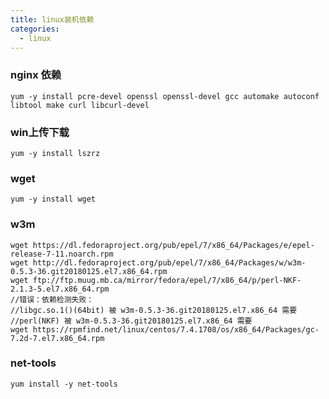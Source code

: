 ```yaml
---
title: linux装机依赖
categories:
  - linux
---
```


### nginx 依赖
```
yum -y install pcre-devel openssl openssl-devel gcc automake autoconf libtool make curl libcurl-devel
```

### win上传下载

```
yum -y install lszrz
```

### wget

    yum -y install wget

### w3m

	wget https://dl.fedoraproject.org/pub/epel/7/x86_64/Packages/e/epel-release-7-11.noarch.rpm
	wget http://dl.fedoraproject.org/pub/epel/7/x86_64/Packages/w/w3m-0.5.3-36.git20180125.el7.x86_64.rpm
  	wget ftp://ftp.muug.mb.ca/mirror/fedora/epel/7/x86_64/p/perl-NKF-2.1.3-5.el7.x86_64.rpm
  	//错误：依赖检测失败：
	//libgc.so.1()(64bit) 被 w3m-0.5.3-36.git20180125.el7.x86_64 需要
	//perl(NKF) 被 w3m-0.5.3-36.git20180125.el7.x86_64 需要
	wget https://rpmfind.net/linux/centos/7.4.1708/os/x86_64/Packages/gc-7.2d-7.el7.x86_64.rpm
	
### net-tools
	
	yum install -y net-tools
	
	